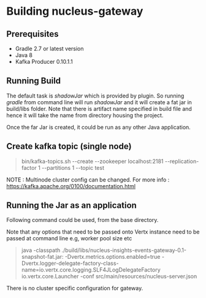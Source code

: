 Building nucleus-gateway
==============

## Prerequisites

- Gradle 2.7 or latest version
- Java 8
- Kafka Producer 0.10.1.1

## Running Build

The default task is *shadowJar* which is provided by plugin. So running *gradle* from command line will run *shadowJar* and it will create a fat jar in build/libs folder. Note that there is artifact name specified in build file and hence it will take the name from directory housing the project.

Once the far Jar is created, it could be run as any other Java application.

## Create kafka topic (single node)

> bin/kafka-topics.sh --create --zookeeper localhost:2181 --replication-factor 1 --partitions 1 --topic test

NOTE : Multinode cluster config can be changed. For more info : https://kafka.apache.org/0100/documentation.html

## Running the Jar as an application

Following command could be used, from the base directory.

Note that any options that need to be passed onto Vertx instance need to be passed at command line e.g, worker pool size etc

> java -classpath ./build/libs/nucleus-insights-events-gateway-0.1-snapshot-fat.jar: -Dvertx.metrics.options.enabled=true -Dvertx.logger-delegate-factory-class-name=io.vertx.core.logging.SLF4JLogDelegateFactory io.vertx.core.Launcher -conf src/main/resources/nucleus-server.json

There is no cluster specific configuration for gateway.
